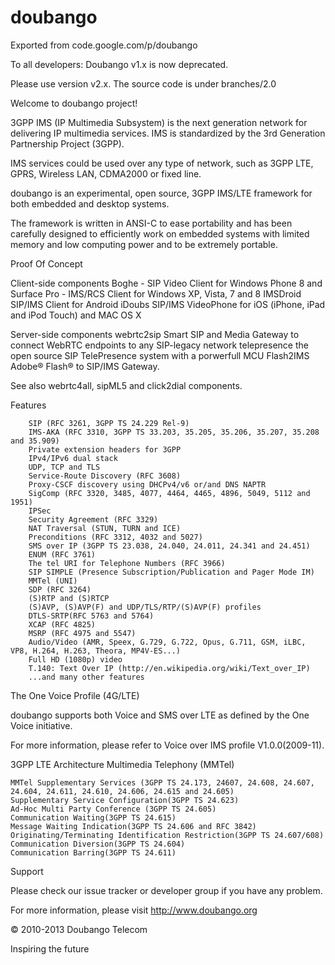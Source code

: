 # doubango
Exported from code.google.com/p/doubango

To all developers: Doubango v1.x is now deprecated.

Please use version v2.x. The source code is under branches/2.0



Welcome to doubango project!

3GPP IMS (IP Multimedia Subsystem) is the next generation network for delivering IP multimedia services. IMS is standardized by the 3rd Generation Partnership Project (3GPP).

IMS services could be used over any type of network, such as 3GPP LTE, GPRS, Wireless LAN, CDMA2000 or fixed line.

doubango is an experimental, open source, 3GPP IMS/LTE framework for both embedded and desktop systems.

The framework is written in ANSI-C to ease portability and has been carefully designed to efficiently work on embedded systems with limited memory and low computing power and to be extremely portable.

Proof Of Concept

Client-side components
Boghe 	- SIP Video Client for Windows Phone 8 and Surface Pro
        - IMS/RCS Client for Windows XP, Vista, 7 and 8
IMSDroid 	SIP/IMS Client for Android
iDoubs 	SIP/IMS VideoPhone for iOS (iPhone, iPad and iPod Touch) and MAC OS X

Server-side components
webrtc2sip 	Smart SIP and Media Gateway to connect WebRTC endpoints to any SIP-legacy network
telepresence 	the open source SIP TelePresence system with a porwerfull MCU
Flash2IMS 	Adobe® Flash® to SIP/IMS Gateway.

See also webrtc4all, sipML5 and click2dial components.

Features

        SIP (RFC 3261, 3GPP TS 24.229 Rel-9)
        IMS-AKA (RFC 3310, 3GPP TS 33.203, 35.205, 35.206, 35.207, 35.208 and 35.909)
        Private extension headers for 3GPP
        IPv4/IPv6 dual stack
        UDP, TCP and TLS
        Service-Route Discovery (RFC 3608)
        Proxy-CSCF discovery using DHCPv4/v6 or/and DNS NAPTR
        SigComp (RFC 3320, 3485, 4077, 4464, 4465, 4896, 5049, 5112 and 1951)
        IPSec
        Security Agreement (RFC 3329)
        NAT Traversal (STUN, TURN and ICE)
        Preconditions (RFC 3312, 4032 and 5027)
        SMS over IP (3GPP TS 23.038, 24.040, 24.011, 24.341 and 24.451)
        ENUM (RFC 3761)
        The tel URI for Telephone Numbers (RFC 3966)
        SIP SIMPLE (Presence Subscription/Publication and Pager Mode IM)
        MMTel (UNI)
        SDP (RFC 3264)
        (S)RTP and (S)RTCP
        (S)AVP, (S)AVP(F) and UDP/TLS/RTP/(S)AVP(F) profiles
        DTLS-SRTP(RFC 5763 and 5764)
        XCAP (RFC 4825)
        MSRP (RFC 4975 and 5547)
        Audio/Video (AMR, Speex, G.729, G.722, Opus, G.711, GSM, iLBC, VP8, H.264, H.263, Theora, MP4V-ES...)
        Full HD (1080p) video
        T.140: Text Over IP (http://en.wikipedia.org/wiki/Text_over_IP)
        ...and many other features

The One Voice Profile (4G/LTE)

doubango supports both Voice and SMS over LTE as defined by the One Voice initiative.

For more information, please refer to Voice over IMS profile V1.0.0(2009-11).

3GPP LTE Architecture
Multimedia Telephony (MMTel)

    MMTel Supplementary Services (3GPP TS 24.173, 24607, 24.608, 24.607, 24.604, 24.611, 24.610, 24.606, 24.615 and 24.605)
    Supplementary Service Configuration(3GPP TS 24.623)
    Ad-Hoc Multi Party Conference (3GPP TS 24.605)
    Communication Waiting(3GPP TS 24.615)
    Message Waiting Indication(3GPP TS 24.606 and RFC 3842)
    Originating/Terminating Identification Restriction(3GPP TS 24.607/608)
    Communication Diversion(3GPP TS 24.604)
    Communication Barring(3GPP TS 24.611)


Support

Please check our issue tracker or developer group if you have any problem.

For more information, please visit http://www.doubango.org





© 2010-2013 Doubango Telecom

Inspiring the future 
